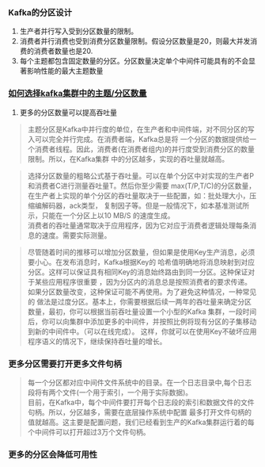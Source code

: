 ### Kafka的分区设计
1. 生产者并行写入受到分区数量的限制。
2. 消费者并行消费也受到消费分区数量限制。假设分区数量是20，则最大并发消费的消费者数量也是20.
3. 每个主题都包含固定数量的分区。分区数量决定单个中间件可能具有的不会显著影响性能的最大主题数量
### [如何选择kafka集群中的主题/分区数量](https://www.confluent.io/blog/how-choose-number-topics-partitions-kafka-cluster)
1. 更多的分区数量可以提高吞吐量
> 主题分区是Kafka中并行度的单位，在生产者和中间件端，对不同分区的写入可以完全并行完成。在消费者端，Kafka总是将
一个分区的数据提供给一个消费者线程。因此，消费者(在消费者组内)的并行度受到消费分区的数量限制。所以，在Kafka集群
中的分区越多，实现的吞吐量就越高。

> 选择分区数量的粗略公式基于吞吐量。可以在单个分区中对实现的生产者P和消费者C进行测量吞吐量T。然后你至少需要
max(T/P,T/C)的分区数量，在生产者上实现的单个分区的吞吐量取决于一些配置，如：批处理大小，压缩编解码器，ack类型，
复制因子等。但是一般情况下，如本基准测试所示，只能在一个分区上以10 MB/S 的速度生成。      
消费者的吞吐量通常取决于应用程序，因为它对应于消费者逻辑处理每条消息的速度。需要实际测量。

> 尽管随着时间的推移可以增加分区数量，但如果是使用Key生产消息，必须要小心。在发布消息时，Kafka根据Key的
哈希值明确地将消息映射到对应分区。这样可以保证具有相同Key的消息始终路由到同一分区。这种保证对于某些应用程序很重要
，因为分区内的消息总是按照消费者的要求传递。如果分区数量改变，这种保证可能不再使用。为了避免这种情况，一种常见的
做法是过度分区。基本上，你需要根据后续一两年的吞吐量来确定分区数量，最初，你可以根据当前吞吐量设置一个小型的Kafka
集群，一段时间后，你可以向集群中添加更多的中间件，并按照比例将现有分区的子集移动到新的中间件中。（可以在线完成）。
这样，你就可以在使用Key不破坏应用程序语义的情况下，继续保持吞吐量的增长。

### 更多分区需要打开更多文件句柄
> 每一个分区都对应中间件文件系统中的目录。在一个日志目录中,每个日志段将有两个文件(一个用于索引，一个用于实际数据)。    
目前，在Kafka中，每个中间件要打开每个日志段的索引和数据文件的文件句柄。所以，分区越多，需要在底层操作系统中配置
最多打开文件句柄的值就越高。这主要是配置问题，我们已经看到生产的Kafka集群运行着的每个中间件可以打开超过3万个文件句柄。

### 更多的分区会降低可用性